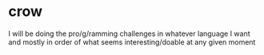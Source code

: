 # crow
I will be doing the pro/g/ramming challenges in whatever language I want and mostly in order of what seems interesting/doable at any given moment
